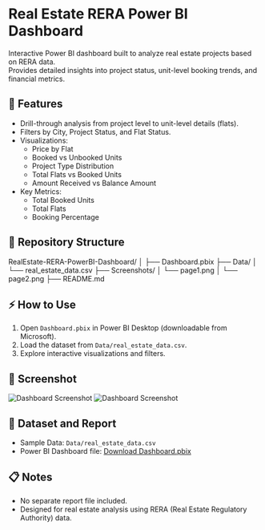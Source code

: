 # Real Estate RERA Power BI Dashboard

Interactive Power BI dashboard built to analyze real estate projects based on RERA data.  
Provides detailed insights into project status, unit-level booking trends, and financial metrics.

## 🚀 Features
- Drill-through analysis from project level to unit-level details (flats).
- Filters by City, Project Status, and Flat Status.
- Visualizations:
    - Price by Flat
    - Booked vs Unbooked Units
    - Project Type Distribution
    - Total Flats vs Booked Units
    - Amount Received vs Balance Amount
- Key Metrics:
    - Total Booked Units
    - Total Flats
    - Booking Percentage

## 📂 Repository Structure
RealEstate-RERA-PowerBI-Dashboard/
│
├── Dashboard.pbix
├── Data/
│ └── real_estate_data.csv
├── Screenshots/
│ └── page1.png
│ └── page2.png
├── README.md


## ⚡ How to Use
1. Open `Dashboard.pbix` in Power BI Desktop (downloadable from Microsoft).
2. Load the dataset from `Data/real_estate_data.csv`.
3. Explore interactive visualizations and filters.

## 📸 Screenshot  
![Dashboard Screenshot](./Screenshots/page1.png)
![Dashboard Screenshot](./Screenshots/page2.png)

## 📂 Dataset and Report  
- Sample Data: `Data/real_estate_data.csv`  
- Power BI Dashboard file: [Download Dashboard.pbix]([https://drive.google.com/file/d/1AbCdEfGhIjKlMnOpQrStUvWxYz/view?usp=sharing](https://drive.google.com/file/d/14HZFU9g-flyeWdU8sPTo_4P5rEFVfkLJ/view?usp=sharing))


## 📋 Notes
- No separate report file included.
- Designed for real estate analysis using RERA (Real Estate Regulatory Authority) data.

